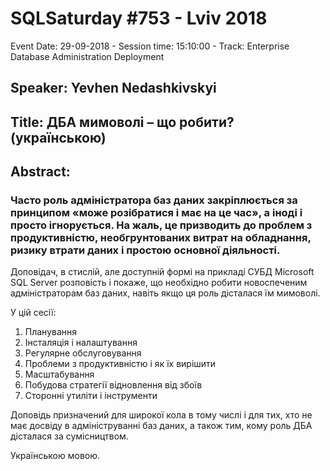 # SQLSaturday #753 - Lviv 2018
Event Date: 29-09-2018 - Session time: 15:10:00 - Track: Enterprise Database Administration  Deployment
## Speaker: Yevhen Nedashkivskyi
## Title: ДБА мимоволі – що робити? (українською)
## Abstract:
### Часто роль адміністратора баз даних закріплюється за принципом «може розібратися і має на це час», а іноді і просто ігнорується. На жаль, це призводить до проблем з продуктивністю, необгрунтованих витрат на обладнання, ризику втрати даних і простою основної діяльності.

Доповідач, в стислій, але доступній формі на прикладі СУБД Microsoft SQL Server розповість і покаже, що необхідно робити новоспеченим адміністраторам баз даних, навіть якщо ця роль дісталася їм мимоволі.

У цій сесії:

1. Планування
2. Інсталяція і налаштування
3. Регулярне обслуговування
4. Проблеми з продуктивністю і як їх вирішити
5. Масштабування
6. Побудова стратегії відновлення від збоїв
7. Сторонні утиліти і інструменти

Доповідь призначений для широкої кола в тому числі і для тих, хто не має досвіду в адмініструванні баз даних, а також тим, кому роль ДБА дісталася за сумісництвом.

Українською мовою.
